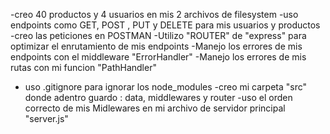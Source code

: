 -creo 40 productos y 4 usuarios en mis 2 archivos de filesystem
-uso endpoints como GET, POST , PUT y DELETE para mis usuarios y productos
-creo las peticiones en POSTMAN
-Utilizo "ROUTER"  de "express" para optimizar el enrutamiento de mis endpoints
-Manejo los errores de mis endpoints con el middleware "ErrorHandler"
-Manejo los errores de mis rutas con mi funcion "PathHandler"
- uso .gitignore para ignorar los node_modules
-creo mi carpeta "src" donde adentro guardo : data, middlewares y router
-uso el orden correcto de mis Midlewares en mi archivo de servidor principal "server.js"



